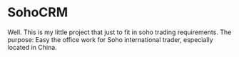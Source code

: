 # SohoCRM
Well. This is my little project that just to fit in soho trading requirements. 
The purpose: Easy the office work for Soho international trader, especially located in China.
